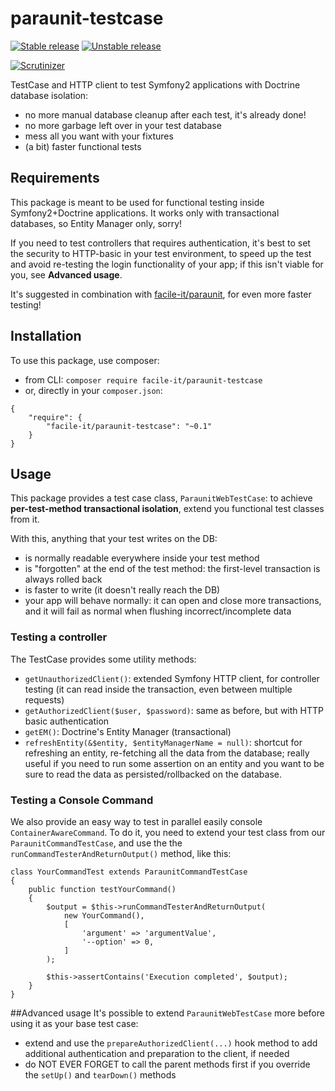 # paraunit-testcase

[![Stable release][Last stable image]][Packagist link]
[![Unstable release][Last unstable image]][Packagist link]

[![Scrutinizer][Master scrutinizer image]][Master scrutinizer link]

TestCase and HTTP client to test Symfony2 applications with Doctrine database isolation:

 * no more manual database cleanup after each test, it's already done!
 * no more garbage left over in your test database
 * mess all you want with your fixtures
 * (a bit) faster functional tests

## Requirements
This package is meant to be used for functional testing inside Symfony2+Doctrine applications. It works only with transactional databases, so Entity Manager only, sorry!

If you need to test controllers that requires authentication, it's best to set the security to HTTP-basic in your test environment, to speed up the test and avoid re-testing the login functionality of your app; if this isn't viable for you, see **Advanced usage**.

It's suggested in combination with [facile-it/paraunit](https://github.com/facile-it/paraunit), for even more faster testing!

## Installation
To use this package, use composer:

 * from CLI: `composer require facile-it/paraunit-testcase`
 * or, directly in your `composer.json`:

``` 
{
    "require": {
        "facile-it/paraunit-testcase": "~0.1"
    }
}
```

## Usage
This package provides a test case class, `ParaunitWebTestCase`: to achieve **per-test-method transactional isolation**, extend you functional test classes from it.

With this, anything that your test writes on the DB:

 * is normally readable everywhere inside your test method
 * is "forgotten" at the end of the test method: the first-level transaction is always rolled back
 * is faster to write (it doesn't really reach the DB)
 * your app will behave normally: it can open and close more transactions, and it will fail as normal when flushing incorrect/incomplete data

### Testing a controller
The TestCase provides some utility methods:

 * `getUnauthorizedClient()`: extended Symfony HTTP client, for controller testing (it can read inside the transaction, even between multiple requests)
 * `getAuthorizedClient($user, $password)`: same as before, but with HTTP basic authentication
 * `getEM()`: Doctrine's Entity Manager (transactional)
 * `refreshEntity(&$entity, $entityManagerName = null)`: shortcut for refreshing an entity, re-fetching all the data 
 from the database; really useful if you need to run some assertion on an entity and you want to be sure to read the data
 as persisted/rollbacked on the database.

### Testing a Console Command
We also provide an easy way to test in parallel easily console `ContainerAwareCommand`. To do it, you need to extend
your test class from our `ParaunitCommandTestCase`, and use the the `runCommandTesterAndReturnOutput()` method, like this:
```
class YourCommandTest extends ParaunitCommandTestCase
{
    public function testYourCommand()
    {
        $output = $this->runCommandTesterAndReturnOutput(
            new YourCommand(), 
            [
                'argument' => 'argumentValue',
                '--option' => 0,
            ]
        );
        
        $this->assertContains('Execution completed', $output);
    }
}
```

##Advanced usage
It's possible to extend `ParaunitWebTestCase` more before using it as your base test case:

 * extend and use the `prepareAuthorizedClient(...)` hook method to add additional authentication and preparation to the client, if needed
 * do NOT EVER FORGET to call the parent methods first if you override the `setUp()` and `tearDown()` methods

[Last stable image]: https://poser.pugx.org/facile-it/paraunit-testcase/version.svg
[Last unstable image]: https://poser.pugx.org/facile-it/paraunit-testcase/v/unstable.svg
[Master scrutinizer image]: https://scrutinizer-ci.com/g/facile-it/paraunit/badges/quality-score.png?b=master

[Packagist link]: https://packagist.org/packages/facile-it/paraunit-testcase
[Master scrutinizer link]: https://scrutinizer-ci.com/g/facile-it/paraunit/?branch=master

